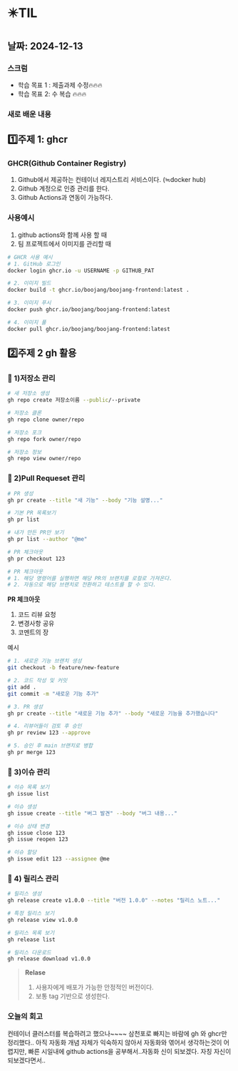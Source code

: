 # ✴️TIL

## 날짜: 2024-12-13

### 스크럼

- 학습 목표 1 : 제출과제 수정🔥🔥🔥
- 학습 목표 2:  수 복습 🔥🔥🔥

### 새로 배운 내용

## 1️⃣주제 1: ghcr

### GHCR(Github Container Registry)

1. Github에서 제공하는 컨테이너 레지스트리 서비스이다. (≒docker hub)
2. Github 계정으로 인증 관리를 한다.
3. Github Actions과 연동이 가능하다.

### 사용예시

1. github actions와 함께 사용 할 때
2. 팀 프로젝트에서 이미지를 관리할 때

```bash
# GHCR 사용 예시
# 1. GitHub 로그인
docker login ghcr.io -u USERNAME -p GITHUB_PAT

# 2. 이미지 빌드
docker build -t ghcr.io/boojang/boojang-frontend:latest .

# 3. 이미지 푸시
docker push ghcr.io/boojang/boojang-frontend:latest

# 4. 이미지 풀
docker pull ghcr.io/boojang/boojang-frontend:latest
```

## 2️⃣주제 2 gh 활용

### 🥑 1)저장소 관리

```bash
# 새 저장소 생성
gh repo create 저장소이름 --public/--private

# 저장소 클론
gh repo clone owner/repo

# 저장소 포크
gh repo fork owner/repo

# 저장소 정보
gh repo view owner/repo
```

### 🥑 2)Pull Requeset 관리

```bash
# PR 생성
gh pr create --title "새 기능" --body "기능 설명..."

# 기본 PR 목록보기
gh pr list

# 내가 만든 PR만 보기
gh pr list --author "@me"

# PR 체크아웃
gh pr checkout 123

# PR 체크아웃
# 1. 해당 명령어를 실행하면 해당 PR의 브랜치를 로컬로 가져온다.
# 2. 자동으로 해당 브랜치로 전환하고 테스트를 할 수 있다.

```

**PR 체크아웃**

1. 코드 리뷰 요청 
2. 변경사항 공유
3. 코멘트의 장

예시

```bash
# 1. 새로운 기능 브랜치 생성
git checkout -b feature/new-feature

# 2. 코드 작성 및 커밋
git add .
git commit -m "새로운 기능 추가"

# 3. PR 생성
gh pr create --title "새로운 기능 추가" --body "새로운 기능을 추가했습니다"

# 4. 리뷰어들이 검토 후 승인
gh pr review 123 --approve

# 5. 승인 후 main 브랜치로 병합
gh pr merge 123
```

### 🥑 3)이슈 관리

```bash
# 이슈 목록 보기
gh issue list

# 이슈 생성
gh issue create --title "버그 발견" --body "버그 내용..."

# 이슈 상태 변경
gh issue close 123
gh issue reopen 123

# 이슈 할당
gh issue edit 123 --assignee @me
```

### 🥑 4) 릴리스 관리

```bash
# 릴리스 생성
gh release create v1.0.0 --title "버전 1.0.0" --notes "릴리스 노트..."

# 특정 릴리스 보기
gh release view v1.0.0

# 릴리스 목록 보기
gh release list

# 릴리스 다운로드
gh release download v1.0.0
```

>**Relase**
>1. 사용자에게 배포가 가능한 안정적인 버전이다.
>2. 보통 tag 기반으로 생성한다.

### 오늘의 회고

컨테이너 클러스터를 복습하려고 했으나~~~~ 삼천포로 빠지는 바람에 gh 와 ghcr만 정리했다.. 아직 자동화 개념 자체가 익숙하지 않아서 자동화와 엮어서 생각하는것이 어렵지만, 빠른 시일내에 github actions을 공부해서..자동화 신이 되보겠다. 자칭 자신이 되보겠다면서..
